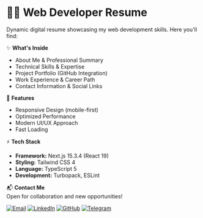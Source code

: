 # 👨‍💻 Web Developer Resume

Dynamic digital resume showcasing my web development skills. Here you'll find:

✨ **What's Inside**  
- About Me & Professional Summary
- Technical Skills & Expertise  
- Project Portfolio (GitHub Integration)
- Work Experience & Career Path
- Contact Information & Social Links 

🚀 **Features**  
- Responsive Design (mobile-first)  
- Optimized Performance  
- Modern UI/UX Approach  
- Fast Loading  

⚡ **Tech Stack**  
- **Framework:** Next.js 15.3.4 (React 19)
- **Styling:** Tailwind CSS 4
- **Language:** TypeScript 5
- **Development:** Turbopack, ESLint

📬 **Contact Me**  
Open for collaboration and new opportunities!  

[![Email](https://img.shields.io/badge/Email-D14836?style=flat&logo=gmail&logoColor=white)](mailto:your.email@example.com)
[![LinkedIn](https://img.shields.io/badge/LinkedIn-0077B5?style=flat&logo=linkedin&logoColor=white)](https://linkedin.com/in/yourprofile)
[![GitHub](https://img.shields.io/badge/GitHub-100000?style=flat&logo=github&logoColor=white)](https://github.com/yourusername)
[![Telegram](https://img.shields.io/badge/Telegram-2CA5E0?style=flat&logo=telegram&logoColor=white)](https://t.me/yourusername)
